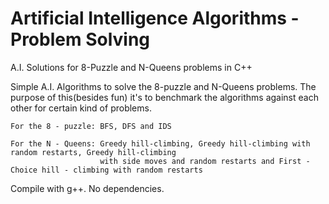 Artificial Intelligence Algorithms - Problem Solving
====================================================

A.I. Solutions for 8-Puzzle and N-Queens problems in C++

Simple A.I. Algorithms to solve the 8-puzzle and N-Queens problems. The purpose of this(besides fun) it's to benchmark the algorithms against each other for certain kind of problems.

    For the 8 - puzzle: BFS, DFS and IDS
  
    For the N - Queens: Greedy hill-climbing, Greedy hill-climbing with random restarts, Greedy hill-climbing 
                        with side moves and random restarts and First - Choice hill - climbing with random restarts


Compile with g++. No dependencies.
